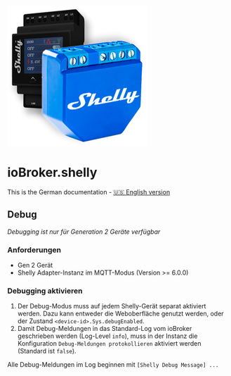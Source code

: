 ![Logo](../../admin/shelly.png)

# ioBroker.shelly

This is the German documentation - [🇺🇸 English version](../en/debug.md)

## Debug

*Debugging ist nur für Generation 2 Geräte verfügbar*

### Anforderungen

- Gen 2 Gerät
- Shelly Adapter-Instanz im MQTT-Modus (Version >= 6.0.0)

### Debugging aktivieren

1. Der Debug-Modus muss auf jedem Shelly-Gerät separat aktiviert werden. Dazu kann entweder die Weboberfläche genutzt werden, oder der Zustand `<device-id>.Sys.debugEnabled`.
2. Damit Debug-Meldungen in das Standard-Log vom ioBroker geschrieben werden (Log-Level `info`), muss in der Instanz die Konfiguration `Debug-Meldungen protokollieren` aktiviert werden (Standard ist `false`).

Alle Debug-Meldungen im Log beginnen mit `[Shelly Debug Message] ...`
